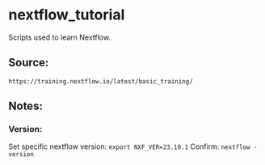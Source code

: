 # nextflow_tutorial

Scripts used to learn Nextflow.

## Source:

`https://training.nextflow.io/latest/basic_training/`

## Notes:

### Version:

Set specific nextflow version:
`export NXF_VER=23.10.1`
Confirm:
`nextflow -version`
